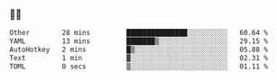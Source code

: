 ### 👨‍💻

<!--START_SECTION:waka-->

```txt
Other        28 mins         ███████████████░░░░░░░░░░   60.64 %
YAML         13 mins         ███████▒░░░░░░░░░░░░░░░░░   29.15 %
AutoHotkey   2 mins          █▒░░░░░░░░░░░░░░░░░░░░░░░   05.88 %
Text         1 min           ▓░░░░░░░░░░░░░░░░░░░░░░░░   02.31 %
TOML         0 secs          ▒░░░░░░░░░░░░░░░░░░░░░░░░   01.11 %
```

<!--END_SECTION:waka-->
